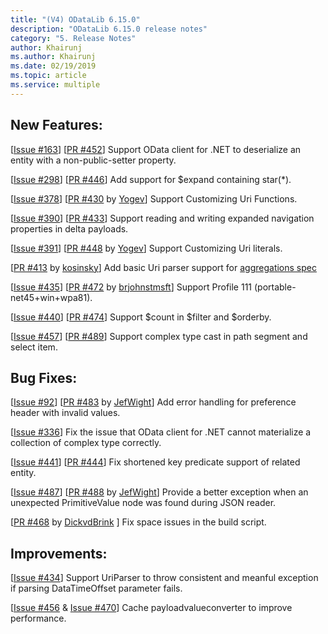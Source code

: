 ```yaml
---
title: "(V4) ODataLib 6.15.0"
description: "ODataLib 6.15.0 release notes"
category: "5. Release Notes"
author: Khairunj
ms.author: Khairunj
ms.date: 02/19/2019
ms.topic: article
ms.service: multiple
---
```


## New Features:

[[Issue #163](https://github.com/OData/odata.net/issues/163)] [[PR #452](https://github.com/OData/odata.net/pull/452)] Support OData client for .NET to deserialize an entity with a non-public-setter property.

[[Issue #298]( https://github.com/OData/odata.net/issues/298)] [[PR #446](https://github.com/OData/odata.net/pull/446)] Add support for $expand containing star(*).

[[Issue #378](https://github.com/OData/odata.net/issues/378)] [[PR #430](https://github.com/OData/odata.net/pull/430) by [Yogev]( https://github.com/YogiBear52)] Support Customizing Uri Functions.
 
[[Issue #390]( https://github.com/OData/odata.net/issues/390)] [[PR #433](https://github.com/OData/odata.net/pull/433)] Support reading and writing expanded navigation properties in delta payloads.

[[Issue #391](https://github.com/OData/odata.net/issues/391)] [[PR #448](https://github.com/OData/odata.net/pull/448) by [Yogev]( https://github.com/YogiBear52)]  Support Customizing Uri literals.

[[PR #413](https://github.com/OData/odata.net/pull/413) by [kosinsky](https://github.com/kosinsky)] Add basic Uri parser support for [aggregations spec](http://docs.oasis-open.org/odata/odata-data-aggregation-ext/v4.0/odata-data-aggregation-ext-v4.0.html)

[[Issue #435]( https://github.com/OData/odata.net/issues/435)] [[PR #472]( https://github.com/OData/odata.net/pull/472) by [brjohnstmsft](https://github.com/brjohnstmsft)] Support Profile 111 (portable-net45+win+wpa81).

[[Issue #440](https://github.com/OData/odata.net/issues/440)] [[PR #474](https://github.com/OData/odata.net/pull/474)] Support $count in $filter and $orderby.

[[Issue #457](https://github.com/OData/odata.net/issues/457)] [[PR #489](https://github.com/OData/odata.net/pull/489)] Support complex type cast in path segment and select item.

## Bug Fixes: 

[[Issue #92](https://github.com/OData/odata.net/issues/92)] [[PR #483](https://github.com/OData/odata.net/pull/483) by [JefWight](https://github.com/JefWight)] Add error handling for preference header with invalid values.

[[Issue #336](https://github.com/OData/odata.net/issues/336)] Fix the issue that OData client for .NET cannot materialize a collection of complex type correctly.

[[Issue #441](https://github.com/OData/odata.net/issues/441)] [[PR #444](https://github.com/OData/odata.net/pull/444)] Fix shortened key predicate support of related entity.

[[Issue #487](https://github.com/OData/odata.net/issues/487)] [[PR #488](https://github.com/OData/odata.net/pull/488) by [JefWight](https://github.com/JefWight)] Provide a better exception when an unexpected PrimitiveValue node was found during JSON reader.

[[PR #468](https://github.com/OData/odata.net/pull/468) by [DickvdBrink](https://github.com/DickvdBrink) ] Fix space issues in the build script.

## Improvements: 

[[Issue #434](https://github.com/OData/odata.net/issues/434)] Support UriParser to throw consistent and meanful exception if parsing DataTimeOffset parameter fails.

[[Issue #456](https://github.com/OData/odata.net/issues/456) & [Issue #470](https://github.com/OData/odata.net/issues/470)] Cache payloadvalueconverter to improve performance.

